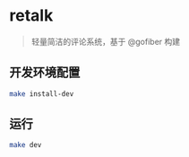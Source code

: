 # retalk

> 轻量简洁的评论系统，基于 @gofiber 构建

## 开发环境配置

```bash
make install-dev
```

## 运行

```bash
make dev
```